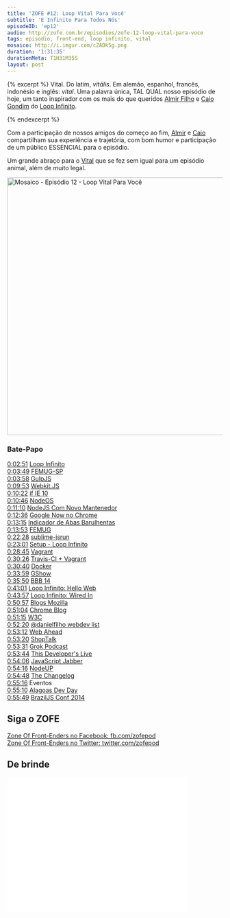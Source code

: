 ```yaml
---
title: 'ZOFE #12: Loop Vital Para Você'
subtitle: 'E Infinito Para Todos Nós'
episodeID: 'ep12'
audio: http://zofe.com.br/episodios/zofe-12-loop-vital-para-voce
tags: episodio, front-end, loop infinito, vital
mosaico: http://i.imgur.com/cZADk5g.png
duration: '1:31:35'
durationMeta: T1H31M35S
layout: post
---
```


{% excerpt %}
Vital. Do latim, *vitālis*. Em alemão, espanhol, francês, indonésio e inglês: *vital*. Uma palavra única, TAL QUAL nosso episódio de hoje, um tanto inspirador com os mais do que queridos [Almir Filho](https://twitter.com/almirfilho) e [Caio Gondim](https://twitter.com/caio_gondim) do [Loop Infinito](http://loopinfinito.com.br).

{% endexcerpt %}

Com a participação de nossos amigos do começo ao fim, [Almir](https://twitter.com/almirfilho) e [Caio](https://twitter.com/caio_gondim) compartilham sua experiência e trajetória, com bom humor e participação de um público ESSENCIAL para o episódio.

Um grande abraço para o [Vital](https://twitter.com/vitallyma) que se fez sem igual para um episódio animal, além de muito legal.


<img title="Mosaico - Episódio 12 - Loop Vital Para Você" src="http://i.imgur.com/cZADk5g.png" class="mosaico" alt="Mosaico - Episódio 12 - Loop Vital Para Você" width="600" height="600">


### Bate-Papo

[0:02:51](#t=2m51s) [Loop Infinito](http://loopinfinito.com.br)<br>
[0:03:49](#t=3m49s) [FEMUG-SP](http://bit.ly/FEMUG-SP)<br>
[0:03:58](#t=3m58s) [GulpJS](http://gulpjs.com)<br>
[0:09:53](#t=9m53s) [Webkit.JS](https://github.com/trevorlinton/webkit.js)<br>
[0:10:22](#t=10m22s) [if IE 10](https://twitter.com/sindresorhus/status/423899098094125056)<br>
[0:10:46](#t=10m46s) [NodeOS](http://node-os.com/)<br>
[0:11:10](#t=11m10s) [NodeJS Com Novo Mantenedor](http://blog.nodejs.org/2014/01/15/the-next-phase-of-node-js/)<br>
[0:12:36](#t=12m36s) [Google Now no Chrome](http://techcrunch.com/2014/01/16/google-now-makes-a-desktop-appearance-in-chrome-canary/)<br>
[0:13:15](#t=13m15s) [Indicador de Abas Barulhentas](http://chrome.blogspot.com.br/2013/11/track-down-those-noisy-tabs.html)<br>
[0:13:53](#t=13m53s) [FEMUG](https://github.com/braziljs/femug)<br>
[0:22:28](#t=22m28s) [sublime-jsrun](https://github.com/sindresorhus/sublime-jsrun)<br>
[0:23:01](#t=23m01s) [Setup - Loop Infinito](http://setup.loopinfinito.com.br)<br>
[0:28:45](#t=28m45s) [Vagrant](http://vagrantup.com)<br>
[0:30:26](#t=30m26s) [Travis-CI + Vagrant](http://about.travis-ci.org/fr/docs/user/ci-environment/)<br>
[0:30:40](#t=30m40s) [Docker](https://www.docker.io/)<br>
[0:33:59](#t=33m59s) [GShow](http://gshow.globo.com/)<br>
[0:35:50](#t=35m50s) [BBB 14](http://gshow.globo.com/bbb/bbb14/)<br>
[0:41:01](#t=41m01s) [Loop Infinito: Hello Web](http://loopinfinito.com.br/2012/04/01/hello-web/)<br>
[0:43:57](#t=43m57s) [Loop Infinito: Wired In](http://wiredin.loopinfinito.com.br)<br>
[0:50:57](#t=50m57s) [Blogs Mozilla](https://hacks.mozilla.org/)<br>
[0:51:04](#t=51m04s) [Chrome Blog](http://chrome.blogspot.com.br/)<br>
[0:51:15](#t=51m15s) [W3C](http://w3c.org)<br>
[0:52:20](#t=52m20s) [@danielfilho webdev list](https://twitter.com/danielfilho/webdev)<br>
[0:53:12](#t=53m12s) [Web Ahead](http://5by5.tv/webahead)<br>
[0:53:20](#t=53m20s) [ShopTalk](http://shoptalkshow.com)<br>
[0:53:31](#t=53m31s) [Grok Podcast](http://www.grokpodcast.com)<br>
[0:53:44](#t=53m44s) [This Developer's Live](http://thisdeveloperslife.com/)<br>
[0:54:06](#t=54m06s) [JavaScript Jabber](http://javascriptjabber.com/)<br>
[0:54:16](#t=54m16s) [NodeUP](http://nodeup.com/)<br>
[0:54:48](#t=54m48s) [The Changelog](http://thechangelog.com/)<br>
[0:55:16](#t=55m16s) Eventos<br>
[0:55:10](#t=55m10s) [Alagoas Dev Day](http://alagoasdevday.com.br)<br>
[0:55:49](#t=55m49s) [BrazilJS Conf 2014](http://braziljs.com.br/2014)<br>


## Siga o ZOFE

[Zone Of Front-Enders no Facebook: fb.com/zofepod](http://fb.com/zofepod/ "ZOFE no Facebook: fb.com/zofepod")<br>
[Zone Of Front-Enders no Twitter: twitter.com/zofepod](http://twitter.com/zofepod/ "ZOFE no Twitter")<br>

## De brinde

<iframe width="420" height="315" src="//www.youtube.com/embed/-3eBQssbkTc" frameborder="0">   </iframe>
